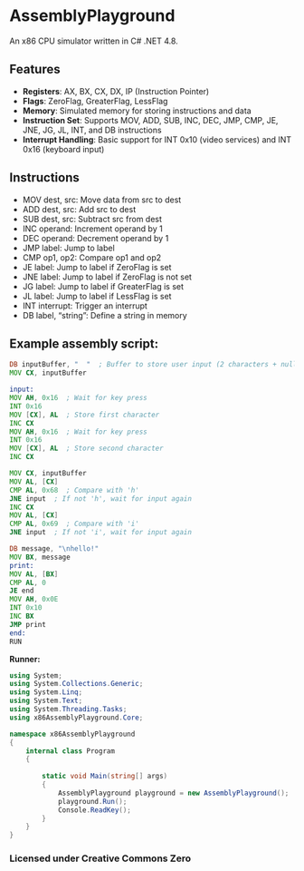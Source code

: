 # AssemblyPlayground
An x86 CPU simulator written in C# .NET 4.8.

## Features
- **Registers**: AX, BX, CX, DX, IP (Instruction Pointer)
- **Flags**: ZeroFlag, GreaterFlag, LessFlag
- **Memory**: Simulated memory for storing instructions and data
- **Instruction Set**: Supports MOV, ADD, SUB, INC, DEC, JMP, CMP, JE, JNE, JG, JL, INT, and DB instructions
- **Interrupt Handling**: Basic support for INT 0x10 (video services) and INT 0x16 (keyboard input)

## Instructions
- MOV dest, src: Move data from src to dest
- ADD dest, src: Add src to dest
- SUB dest, src: Subtract src from dest
- INC operand: Increment operand by 1
- DEC operand: Decrement operand by 1
- JMP label: Jump to label
- CMP op1, op2: Compare op1 and op2
- JE label: Jump to label if ZeroFlag is set
- JNE label: Jump to label if ZeroFlag is not set
- JG label: Jump to label if GreaterFlag is set
- JL label: Jump to label if LessFlag is set
- INT interrupt: Trigger an interrupt
- DB label, “string”: Define a string in memory

## Example assembly script:
```asm
DB inputBuffer, "  "  ; Buffer to store user input (2 characters + null terminator)
MOV CX, inputBuffer

input:
MOV AH, 0x16  ; Wait for key press
INT 0x16
MOV [CX], AL  ; Store first character
INC CX
MOV AH, 0x16  ; Wait for key press
INT 0x16
MOV [CX], AL  ; Store second character
INC CX

MOV CX, inputBuffer
MOV AL, [CX]
CMP AL, 0x68  ; Compare with 'h'
JNE input  ; If not 'h', wait for input again
INC CX
MOV AL, [CX]
CMP AL, 0x69  ; Compare with 'i'
JNE input  ; If not 'i', wait for input again

DB message, "\nhello!"
MOV BX, message
print:
MOV AL, [BX]
CMP AL, 0
JE end
MOV AH, 0x0E
INT 0x10
INC BX
JMP print
end:
RUN
```

**Runner:**
```csharp
using System;
using System.Collections.Generic;
using System.Linq;
using System.Text;
using System.Threading.Tasks;
using x86AssemblyPlayground.Core;

namespace x86AssemblyPlayground
{
    internal class Program
    {
        
        static void Main(string[] args)
        {
            AssemblyPlayground playground = new AssemblyPlayground();
            playground.Run();
            Console.ReadKey();
        }
    }
}
```


### Licensed under Creative Commons Zero
